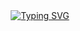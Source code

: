 <div align="center">
  <a href="https://git.io/typing-svg">
    <img src="https://readme-typing-svg.demolab.com?font=Fira+Code&weight=500&size=22&pause=1000&color=B6FFFC&center=true&vCenter=true&random=false&width=524&lines=%E2%8A%B9+Atividade+DDM+%CB%99%E1%B5%95%CB%99+%E2%8A%B9+" alt="Typing SVG">
  </a>
</div>
